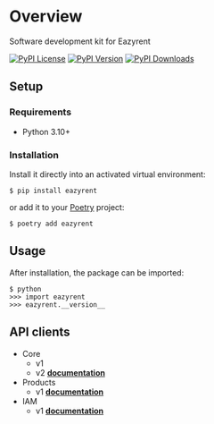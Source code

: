 # Overview

Software development kit for Eazyrent

[![PyPI License](https://img.shields.io/pypi/l/eazyrent_sdk.svg)](https://pypi.org/project/eazyrent_sdk)
[![PyPI Version](https://img.shields.io/pypi/v/eazyrent_sdk.svg?label=version)](https://pypi.org/project/eazyrent_sdk)
[![PyPI Downloads](https://img.shields.io/pypi/dm/eazyrent_sdk.svg?color=orange)](https://pypistats.org/packages/eazyrent_sdk)

## Setup

### Requirements

* Python 3.10+

### Installation

Install it directly into an activated virtual environment:

```text
$ pip install eazyrent
```

or add it to your [Poetry](https://poetry.eustace.io/) project:

```text
$ poetry add eazyrent
```

## Usage

After installation, the package can be imported:

```text
$ python
>>> import eazyrent
>>> eazyrent.__version__
```


## API clients

* Core
    - v1 
    - v2 [**documentation**](eazyrent/core/v2_README.md)
* Products
    - v1 [**documentation**](eazyrent/products/v1_README.md)
* IAM
    - v1 [**documentation**](eazyrent/iam/v1_README.md)